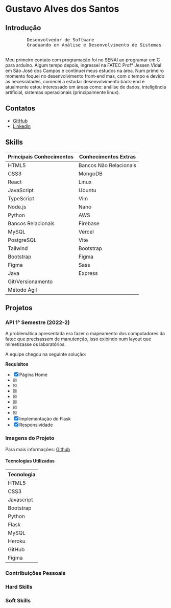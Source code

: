 # Gustavo Alves dos Santos

## Introdução
<p>
    <pre>
        Desenvolvedor de Software 
        Graduando em Análise e Desenvolvimento de Sistemas
    </pre>
</p>

Meu primeiro contato com programação foi no SENAI ao programar em C para arduíno. Algum tempo depois, ingressei na FATEC Prof° Jessen Vidal em São José dos Campos e continuei meus estudos na área. Num primeiro momento foquei no desenvolvimento front-end mas, com o tempo e devido as necessidades, comecei a estudar desenvolvimento back-end e atualmente estou interessado em áreas como: análise de dados, inteligência artificial, sistemas operacionais (principalmente linux). 

## Contatos
 - [GitHub](https://github.com/ogustavoalves)
 - [Linkedin](https://www.linkedin.com/in/ogustavoalves/)

## Skills

| **Principais Conhecimentos** | **Conhecimentos Extras**  |
|-----------------------------|---------------------------|
| HTML5                       | Bancos Não Relacionais    |
| CSS3                        | MongoDB                  |
| React                       | Linux                    |
| JavaScript                  | Ubuntu                   |
| TypeScript                  | Vim                      |
| Node.js                     | Nano                     |
| Python                      | AWS                      |
| Bancos Relacionais           | Firebase                 |
| MySQL                       | Vercel                   |
| PostgreSQL                  | Vite                     |
| Tailwind                    | Bootstrap                |
| Bootstrap                   | Figma                    |
| Figma                       | Sass                     |
| Java                        | Express                  |
| Git/Versionamento           |                           |
| Método Ágil                 |                           |


## Projetos

### API 1° Semestre (2022-2)

A problemática apresentada era fazer o mapeamento dos computadores da fatec que precisassem de manutenção, isso exibindo num layout que mimetizasse os laboratórios.

A equipe chegou na seguinte solução:

**Requisitos**
- [x] Página Home
- [x] 
- [x] 
- [x] 
- [x] 
- [x] 
- [x] 
- [x] 
- [X] Implementação do Flask
- [X] Responsividade

### Imagens do Projeto

Para mais informações:
[Github](https://github.com/ogustavoalves/API_MirageGroup)


#### Tecnologias Utilizadas
| Tecnologia |  
|------------|
| HTML5      | 
| CSS3       | 
| Javascript | 
| Bootstrap  | 
| Python     | 
| Flask      | 
| MySQL      | 
| Heroku     | 
| GitHub     | 
| Figma      | 


### Contribuições Pessoais

### Hard Skills

### Soft Skills